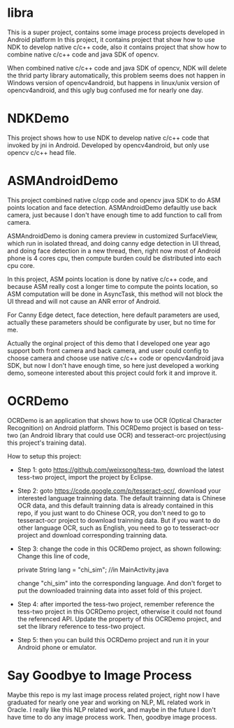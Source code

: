 # libra
This is a super project, contains some image process projects developed in Android platform
In this project, it contains project that show how to use NDK to develop native c/c++ code,
also it contains project that show how to combine native c/c++ code and java SDK of opencv.

When combined native c/c++ code and java SDK of opencv, NDK will delete the thrid party library automatically,
this problem seems does not happen in Windows version of opencv4android, but happens in linux/unix version of 
opencv4android, and this ugly bug confused me for nearly one day.

# NDKDemo
This project shows how to use NDK to develop native c/c++ code that invoked by jni in Android.
Developed by opencv4android, but only use opencv c/c++ head file.

# ASMAndroidDemo
This project combined native c/cpp code and opencv java SDK to do ASM points location and face detection.
ASMAndroidDemo defaultly use back camera, just because I don't have enough time to add function to call 
from camera.

ASMAndroidDemo is doning camera preview in customized SurfaceView, which run in isolated thread, and doing 
canny edge detection in UI thread, and doing face detection in a new thread, then, right now most of Android 
phone is 4 cores cpu, then compute burden could be distributed into each cpu core.

In this project, ASM points location is done by native c/c++ code, and because ASM really cost a longer time to 
compute the points location, so ASM computation will be done in AsyncTask, this method will not block the UI
thread and will not cause an ANR error of Android.

For Canny Edge detect, face detection, here default parameters are used, actually these parameters should be configurate
by user, but no time for me.

Actually the orginal project of this demo that I developed one year ago support both front camera and back camera,
and user could config to choose camera and choose use native c/c++ code or opencv4android java SDK, but now I don't
have enough time, so here just developed a working demo, someone interested about this project could fork it and 
improve it.


# OCRDemo
OCRDemo is an application that shows how to use OCR (Optical Character Recognition) on Android platform.
This OCRDemo project is based on tess-two (an Android library that could use OCR) and tesseract-orc project(using this project's training data).

How to setup this project:

* Step 1: goto https://github.com/weixsong/tess-two, download the latest tess-two project, import the project by Eclipse.

* Step 2: goto https://code.google.com/p/tesseract-ocr/, download your interested language trainning data.
The default trainning data is Chinese OCR data, and this default trainning data is already contained in this repo, if you just want to do Chinese OCR, you don't need to go to tesseract-ocr project to download trainning data. But if you want to do other language OCR, such as English, you need to go to tesseract-ocr project and download corresponding trainning data. 

* Step 3: change the code in this OCRDemo project, as shown following:
  Change this line of code,


    private String lang = "chi_sim"; //in MainActivity.java 

  change "chi_sim" into the corresponding language.
  And don't forget to put the downloaded trainning data into asset fold of this project.

* Step 4: after imported the tess-two project, remember reference the tess-two project in this OCRDemo project, otherwise it could not found the referenced API. 
Update the property of this OCRDemo project, and set the library reference to tess-two project.

* Step 5: then you can build this OCRDemo project and run it in your Android phone or emulator.

# Say Goodbye to Image Process
Maybe this repo is my last image process related project, right now I have graduated for nearly one year and working on NLP, ML related work in Oracle. I really like this NLP related work, and maybe in the future I don't have time to do any image process work. Then, goodbye image process.
